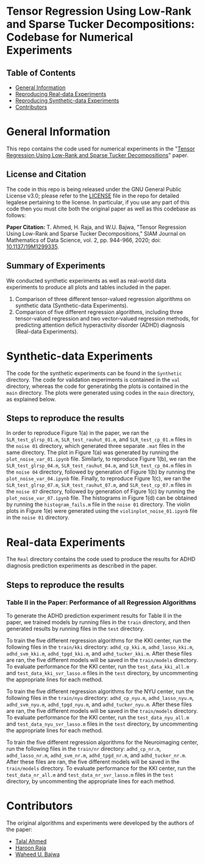 # Tensor Regression Using Low-Rank and Sparse Tucker Decompositions: Codebase for Numerical Experiments

## Table of Contents
<!-- MarkdownTOC -->
- [General Information](#introduction)
- [Reproducing Real-data Experiments](#real_experiments)
- [Reproducing Synthetic-data Experiments](#synthetic_experiments)
- [Contributors](#contributors)
<!-- /MarkdownTOC -->

<a name="introduction"></a>
# General Information
This repo contains the code used for numerical experiments in the "[Tensor Regression Using Low-Rank and Sparse Tucker Decompositions](https://epubs.siam.org/doi/abs/10.1137/19M1299335)" paper.

## License and Citation
The code in this repo is being released under the GNU General Public License v3.0; please refer to the [LICENSE](./LICENSE) file in the repo for detailed legalese pertaining to the license. In particular, if you use any part of this code then you must cite both the original paper as well as this codebase as follows:

**Paper Citation:** T. Ahmed, H. Raja, and W.U. Bajwa, "Tensor Regression Using Low-Rank and Sparse Tucker Decompositions," SIAM Journal on Mathematics of Data Science, vol. 2, pp. 944-966, 2020; doi: [10.1137/19M1299335](https://doi.org/10.1137/19M1299335).

## Summary of Experiments
We conducted synthetic experiments as well as real-world data experiments to produce all plots and tables included in the paper.

1. Comparison of three different tensor-valued regression algorithms on synthetic data (Synthetic-data Experiments).
2. Comparison of five different regression algorithms, including three tensor-valued regression and two vector-valued regression methods, for predicting attention deficit hyperactivity disorder (ADHD) diagnosis (Real-data Experiments).

<a name="synthetic_experiments"></a>
# Synthetic-data Experiments
The code for the synthetic experiments can be found in the `Synthetic` directory. The code for validation experiments is contained in the `val` directory, whereas the code for generatinbg the plots is contained in the `main` directory. The plots were generated using codes in the `main` directory, as explained below.

## Steps to reproduce the results
In order to reproduce Figure 1(a) in the paper, we ran the `SLR_test_glrsp_01.m`, `SLR_test_rauhut_01.m`, and `SLR_test_cp_01.m` files in the `noise 01` directory, which generated three separate `.mat` files in the same directory. The plot in Figure 1(a) was generated by running the `plot_noise_var_01.ipynb` file. Similarly, to reproduce Figure 1(b), we ran the `SLR_test_glrsp_04.m`, `SLR_test_rauhut_04.m`, and `SLR_test_cp_04.m` files in the `noise 04` directory, followed by generation of Figure 1(b) by running the `plot_noise_var_04.ipynb` file. Finally, to reproduce Figure 1(c), we ran the `SLR_test_glrsp_07.m`, `SLR_test_rauhut_07.m`, and `SLR_test_cp_07.m` files in the `noise 07` directory, followed by generation of Figure 1(c) by running the `plot_noise_var_07.ipynb` file. The histograms in Figure 1(d) can be obtained by running the `histogram_fails.m` file in the `noise 01` directory. The violin plots in Figure 1(e) were generated using the `violinplot_noise_01.ipynb` file in the `noise 01` directory.

<a name="real_experiments"></a>
# Real-data Experiments
The `Real` directory contains the code used to produce the results for ADHD diagnosis prediction experiments as described in the paper.

## Steps to reproduce the results
### Table II in the Paper: Performance of all Regression Algorithms

To generate the ADHD prediction experiment results for Table II in the paper, we trained models by running files in the `train` directory, and then generated results by running files in the `test` directory. 

To train the five different regression algorithms for the KKI center, run the following files in the `train/kki` directory: `adhd_cp_kki.m`, `adhd_lasso_kki.m`, `adhd_svm_kki.m`, `adhd_tpgd_kki.m`, and `adhd_tucker_kki.m`. After these files are ran, the five different models will be saved in the `train/models` directory. To evaluate performance for the KKI center, run the `test_data_kki_all.m` and `test_data_kki_svr_lasso.m` files in the `test` directory, by uncommenting the appropriate lines for each method.

To train the five different regression algorithms for the NYU center, run the following files in the `train/nyu` directory: `adhd_cp_nyu.m`, `adhd_lasso_nyu.m`, `adhd_svm_nyu.m`, `adhd_tpgd_nyu.m`, and `adhd_tucker_nyu.m`. After these files are ran, the five different models will be saved in the `train/models` directory. To evaluate performance for the KKI center, run the `test_data_nyu_all.m` and `test_data_nyu_svr_lasso.m` files in the `test` directory, by uncommenting the appropriate lines for each method.

To train the five different regression algorithms for the Neuroimaging center, run the following files in the `train/nr` directory: `adhd_cp_nr.m`, `adhd_lasso_nr.m`, `adhd_svm_nr.m`, `adhd_tpgd_nr.m`, and `adhd_tucker_nr.m`. After these files are ran, the five different models will be saved in the `train/models` directory. To evaluate performance for the KKI center, run the `test_data_nr_all.m` and `test_data_nr_svr_lasso.m` files in the `test` directory, by uncommenting the appropriate lines for each method.


<a name="contributors"></a>
# Contributors

The original algorithms and experiments were developed by the authors of the paper:
- [Talal Ahmed](https://www.linkedin.com/in/talal-ahmed-5875034a/)
- [Haroon Raja](https://www.eecs.tufts.edu/~haroon/)
- [Waheed U. Bajwa](http://www.inspirelab.us/)

